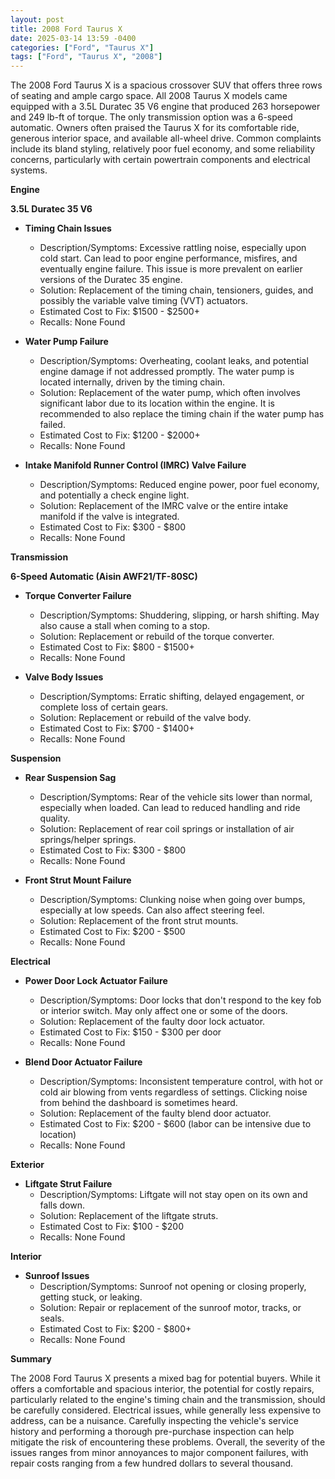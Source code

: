 ```yaml
---
layout: post
title: 2008 Ford Taurus X
date: 2025-03-14 13:59 -0400
categories: ["Ford", "Taurus X"]
tags: ["Ford", "Taurus X", "2008"]
---
```

The 2008 Ford Taurus X is a spacious crossover SUV that offers three rows of seating and ample cargo space. All 2008 Taurus X models came equipped with a 3.5L Duratec 35 V6 engine that produced 263 horsepower and 249 lb-ft of torque. The only transmission option was a 6-speed automatic. Owners often praised the Taurus X for its comfortable ride, generous interior space, and available all-wheel drive. Common complaints include its bland styling, relatively poor fuel economy, and some reliability concerns, particularly with certain powertrain components and electrical systems.

**Engine**

**3.5L Duratec 35 V6**

*   **Timing Chain Issues**
    *   Description/Symptoms: Excessive rattling noise, especially upon cold start. Can lead to poor engine performance, misfires, and eventually engine failure. This issue is more prevalent on earlier versions of the Duratec 35 engine.
    *   Solution: Replacement of the timing chain, tensioners, guides, and possibly the variable valve timing (VVT) actuators.
    *   Estimated Cost to Fix: $1500 - $2500+
    *   Recalls: None Found

*   **Water Pump Failure**
    *   Description/Symptoms: Overheating, coolant leaks, and potential engine damage if not addressed promptly. The water pump is located internally, driven by the timing chain.
    *   Solution: Replacement of the water pump, which often involves significant labor due to its location within the engine. It is recommended to also replace the timing chain if the water pump has failed.
    *   Estimated Cost to Fix: $1200 - $2000+
    *   Recalls: None Found

*   **Intake Manifold Runner Control (IMRC) Valve Failure**
    *   Description/Symptoms: Reduced engine power, poor fuel economy, and potentially a check engine light.
    *   Solution: Replacement of the IMRC valve or the entire intake manifold if the valve is integrated.
    *   Estimated Cost to Fix: $300 - $800
    *   Recalls: None Found

**Transmission**

**6-Speed Automatic (Aisin AWF21/TF-80SC)**

*   **Torque Converter Failure**
    *   Description/Symptoms: Shuddering, slipping, or harsh shifting. May also cause a stall when coming to a stop.
    *   Solution: Replacement or rebuild of the torque converter.
    *   Estimated Cost to Fix: $800 - $1500+
    *   Recalls: None Found

*   **Valve Body Issues**
    *   Description/Symptoms: Erratic shifting, delayed engagement, or complete loss of certain gears.
    *   Solution: Replacement or rebuild of the valve body.
    *   Estimated Cost to Fix: $700 - $1400+
    *   Recalls: None Found

**Suspension**

*   **Rear Suspension Sag**
    *   Description/Symptoms: Rear of the vehicle sits lower than normal, especially when loaded. Can lead to reduced handling and ride quality.
    *   Solution: Replacement of rear coil springs or installation of air springs/helper springs.
    *   Estimated Cost to Fix: $300 - $800
    *   Recalls: None Found

*   **Front Strut Mount Failure**
    *   Description/Symptoms: Clunking noise when going over bumps, especially at low speeds. Can also affect steering feel.
    *   Solution: Replacement of the front strut mounts.
    *   Estimated Cost to Fix: $200 - $500
    *   Recalls: None Found

**Electrical**

*   **Power Door Lock Actuator Failure**
    *   Description/Symptoms: Door locks that don't respond to the key fob or interior switch. May only affect one or some of the doors.
    *   Solution: Replacement of the faulty door lock actuator.
    *   Estimated Cost to Fix: $150 - $300 per door
    *   Recalls: None Found

*   **Blend Door Actuator Failure**
    *   Description/Symptoms: Inconsistent temperature control, with hot or cold air blowing from vents regardless of settings. Clicking noise from behind the dashboard is sometimes heard.
    *   Solution: Replacement of the faulty blend door actuator.
    *   Estimated Cost to Fix: $200 - $600 (labor can be intensive due to location)
    *   Recalls: None Found

**Exterior**

*   **Liftgate Strut Failure**
    *   Description/Symptoms: Liftgate will not stay open on its own and falls down.
    *   Solution: Replacement of the liftgate struts.
    *   Estimated Cost to Fix: $100 - $200
    *   Recalls: None Found

**Interior**

*   **Sunroof Issues**
    *   Description/Symptoms: Sunroof not opening or closing properly, getting stuck, or leaking.
    *   Solution: Repair or replacement of the sunroof motor, tracks, or seals.
    *   Estimated Cost to Fix: $200 - $800+
    *   Recalls: None Found

**Summary**

The 2008 Ford Taurus X presents a mixed bag for potential buyers. While it offers a comfortable and spacious interior, the potential for costly repairs, particularly related to the engine's timing chain and the transmission, should be carefully considered. Electrical issues, while generally less expensive to address, can be a nuisance. Carefully inspecting the vehicle's service history and performing a thorough pre-purchase inspection can help mitigate the risk of encountering these problems. Overall, the severity of the issues ranges from minor annoyances to major component failures, with repair costs ranging from a few hundred dollars to several thousand.

